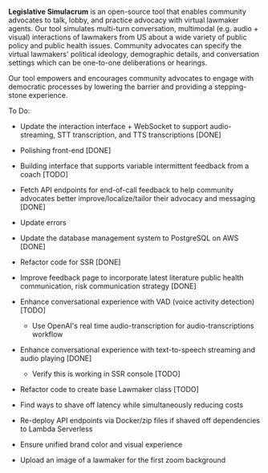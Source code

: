 **Legislative Simulacrum** is an open-source tool that enables community advocates to talk, lobby, and practice advocacy with virtual lawmaker agents. 
Our tool simulates multi-turn conversation, multimodal (e.g. audio + visual) interactions of lawmakers from US about a wide variety of public policy 
and public health issues. Community advocates can specify the virtual lawmakers' political ideology, demographic details, and conversation settings 
which can be one-to-one deliberations or hearings. 

Our tool empowers and encourages community advocates to engage with democratic processes by lowering the barrier and providing a stepping-stone experience.


To Do: 

* Update the interaction interface + WebSocket to support audio-streaming, STT transcription, and TTS transcriptions [DONE]
* Polishing front-end [DONE]
* Building interface that supports variable intermittent feedback from a coach [TODO]
* Fetch API endpoints for end-of-call feedback to help community advocates better improve/localize/tailor their advocacy and messaging [DONE]
 * Update errors 
* Update the database management system to PostgreSQL on AWS [DONE]
* Refactor code for SSR [DONE]
* Improve feedback page to incorporate latest literature public health communication, risk communication strategy [DONE]

* Enhance conversational experience with VAD (voice activity detection) [TODO]
    * Use OpenAI's real time audio-transcription for audio-transcriptions workflow
* Enhance conversational experience with text-to-speech streaming and audio playing [DONE]
    * Verify this is working in SSR console [TODO]
* Refactor code to create base Lawmaker class [TODO]
* Find ways to shave off latency while simultaneously reducing costs 
* Re-deploy API endpoints via Docker/zip files if shaved off dependencies to Lambda Serverless
* Ensure unified brand color and visual experience
* Upload an image of a lawmaker for the first zoom background 

